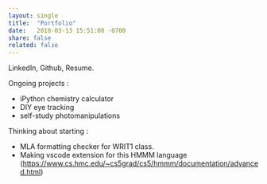 ```yaml
---
layout: single
title:  "Portfolio"
date:   2018-03-13 15:51:00 -0700
share: false
related: false
---
```


LinkedIn,
Github,
Resume.

Ongoing projects :
- iPython chemistry calculator
- DIY eye tracking
- self-study photomanipulations

Thinking about starting :
- MLA formatting checker for WRIT1 class.
- Making vscode extension for this HMMM language (https://www.cs.hmc.edu/~cs5grad/cs5/hmmm/documentation/advanced.html)